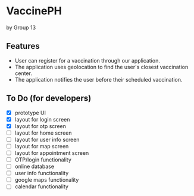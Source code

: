 # VaccinePH
by Group 13

## Features
- User can register for a vaccination through our application.
- The application uses geolocation to find the user's closest vaccination center.
- The application notifies the user before their scheduled vaccination.

## To Do (for developers)
- [x] prototype UI
- [x] layout for login screen
- [x] layout for otp screen
- [ ] layout for home screen
- [ ] layout for user info screen
- [ ] layout for map screen
- [ ] layout for appointment screen
- [ ] OTP/login functionality
- [ ] online database
- [ ] user info functionality
- [ ] google maps functionality
- [ ] calendar functionality
